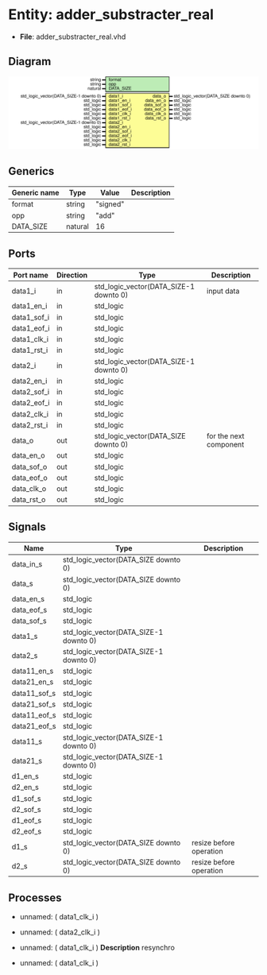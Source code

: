 # Entity: adder_substracter_real

- **File**: adder_substracter_real.vhd
## Diagram

![Diagram](adder_substracter_real.svg "Diagram")
## Generics

| Generic name | Type    | Value    | Description |
| ------------ | ------- | -------- | ----------- |
| format       | string  | "signed" |             |
| opp          | string  | "add"    |             |
| DATA_SIZE    | natural | 16       |             |
## Ports

| Port name   | Direction | Type                                   | Description            |
| ----------- | --------- | -------------------------------------- | ---------------------- |
| data1_i     | in        | std_logic_vector(DATA_SIZE-1 downto 0) | input data             |
| data1_en_i  | in        | std_logic                              |                        |
| data1_sof_i | in        | std_logic                              |                        |
| data1_eof_i | in        | std_logic                              |                        |
| data1_clk_i | in        | std_logic                              |                        |
| data1_rst_i | in        | std_logic                              |                        |
| data2_i     | in        | std_logic_vector(DATA_SIZE-1 downto 0) |                        |
| data2_en_i  | in        | std_logic                              |                        |
| data2_sof_i | in        | std_logic                              |                        |
| data2_eof_i | in        | std_logic                              |                        |
| data2_clk_i | in        | std_logic                              |                        |
| data2_rst_i | in        | std_logic                              |                        |
| data_o      | out       | std_logic_vector(DATA_SIZE downto 0)   | for the next component |
| data_en_o   | out       | std_logic                              |                        |
| data_sof_o  | out       | std_logic                              |                        |
| data_eof_o  | out       | std_logic                              |                        |
| data_clk_o  | out       | std_logic                              |                        |
| data_rst_o  | out       | std_logic                              |                        |
## Signals

| Name          | Type                                   | Description             |
| ------------- | -------------------------------------- | ----------------------- |
| data_in_s     | std_logic_vector(DATA_SIZE downto 0)   |                         |
|  data_s       | std_logic_vector(DATA_SIZE downto 0)   |                         |
| data_en_s     | std_logic                              |                         |
|  data_eof_s   | std_logic                              |                         |
|  data_sof_s   | std_logic                              |                         |
| data1_s       | std_logic_vector(DATA_SIZE-1 downto 0) |                         |
|  data2_s      | std_logic_vector(DATA_SIZE-1 downto 0) |                         |
| data11_en_s   | std_logic                              |                         |
|  data21_en_s  | std_logic                              |                         |
| data11_sof_s  | std_logic                              |                         |
|  data21_sof_s | std_logic                              |                         |
| data11_eof_s  | std_logic                              |                         |
|  data21_eof_s | std_logic                              |                         |
| data11_s      | std_logic_vector(DATA_SIZE-1 downto 0) |                         |
|  data21_s     | std_logic_vector(DATA_SIZE-1 downto 0) |                         |
| d1_en_s       | std_logic                              |                         |
|  d2_en_s      | std_logic                              |                         |
| d1_sof_s      | std_logic                              |                         |
|  d2_sof_s     | std_logic                              |                         |
| d1_eof_s      | std_logic                              |                         |
|  d2_eof_s     | std_logic                              |                         |
| d1_s          | std_logic_vector(DATA_SIZE downto 0)   | resize before operation |
|  d2_s         | std_logic_vector(DATA_SIZE downto 0)   | resize before operation |
## Processes
- unnamed: ( data1_clk_i )
- unnamed: ( data2_clk_i )
- unnamed: ( data1_clk_i )
**Description**
resynchro

- unnamed: ( data1_clk_i )
